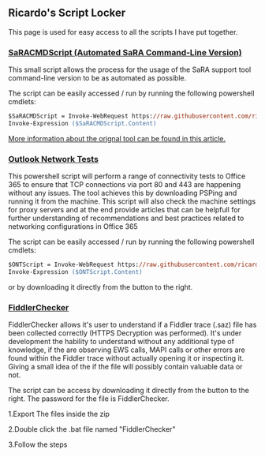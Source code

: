 ## Ricardo's Script Locker

This page is used for easy access to all the scripts I have put together.

### [SaRACMDScript (Automated SaRA Command-Line Version)](https://github.com/ricardoMpacheco/SaRACMDScript)
This small script allows the process for the usage of the SaRA support tool command-line version to be as automated as possible.

The script can be easily accessed / run by running the following powershell cmdlets:
```ps
$SaRACMDScript = Invoke-WebRequest https://raw.githubusercontent.com/ricardoMpacheco/SaRACMDScript/main/SaRACMDScript.ps1
Invoke-Expression ($SaRACMDScript.Content)
```
  
 <a href="https://docs.microsoft.com/en-us/office365/troubleshoot/administration/sara-command-line-version" target="_blank">More information about the orignal tool can be found in this article.</a>

### [Outlook Network Tests](https://github.com/ricardoMpacheco/ONT)

This powershell script will perform a range of connectivity tests to Office 365 to ensure that TCP connections via port 80 and 443 are happening without any issues. The tool achieves this by downloading PSPing and running it from the machine.
This script will also check the machine settings for proxy servers and at the end provide articles that can be helpfull for further understanding of recommendations and best practices related to networking configurations in Office 365

The script can be easily accessed / run by running the following powershell cmdlets:
```ps
$ONTScript = Invoke-WebRequest https://raw.githubusercontent.com/ricardoMpacheco/ONT/master/ONT.ps1
Invoke-Expression ($ONTScript.Content)
```
or by downloading it directly from the button to the right.


### [FiddlerChecker](https://github.com/ricardoMpacheco/FiddlerChecker)

FiddlerChecker allows it's user to understand if a Fiddler trace (.saz) file has been collected correctly (HTTPS Decryption was performed). It's under development the hability to understand without any additional type of knowledge, if the are observing EWS calls, MAPI calls or other errors are found within the Fiddler trace without actually opening it or inspecting it. Giving a small idea of the if the file will possibly contain valuable data or not.

The script can be access by downloading it directly from the button to the right. The password for the file is FiddlerChecker.

1.Export The files inside the zip

2.Double click the .bat file named "FiddlerChecker"

3.Follow the steps


